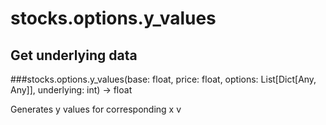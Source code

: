 # stocks.options.y_values

## Get underlying data 
###stocks.options.y_values(base: float, price: float, options: List[Dict[Any, Any]], underlying: int) -> float

Generates y values for corresponding x v
